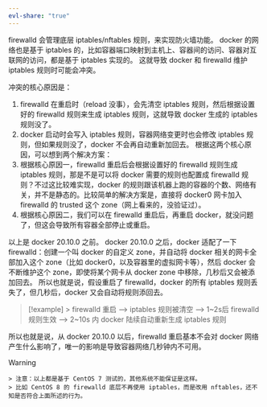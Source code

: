 ```yaml
---
evl-share: "true"
---
```

firewalld 会管理底层 iptables/nftables 规则，来实现防火墙功能。
docker 的网络也是基于 iptables 的，比如容器端口映射到主机上、容器间的访问、容器对互联网的访问，都是基于 iptables 实现的。
这就导致 docker 和 firewalld 维护 iptables 规则时可能会冲突。

冲突的核心原因是：
1. firewalld 在重启时（reload 没事），会先清空 iptables 规则，然后根据设置好的 firewalld 规则来生成 iptables 规则，这就导致 docker 生成的 iptables 规则没了。
2. docker 启动时会写入 iptables 规则，容器网络变更时也会修改 iptables 规则，但如果规则没了，docker 不会再自动重新加回去。
根据这两个核心原因，可以想到两个解决方案：
1. 根据核心原因一，firewalld 重启后会根据设置好的 firewalld 规则生成 iptables 规则，那是不是可以将 docker 需要的规则也配置成 firewalld 规则？不过这比较难实现，docker 的规则跟该机器上跑的容器的个数、网络有关，并不是静态的。比较简单的解决方案是，直接将 docker0 网卡加入 firewalld 的 trusted 这个 zone（网上看来的，没验证过）。
2. 根据核心原因二，我们可以在 firewalld 重启后，再重启 docker，就没问题了，但这会导致所有容器全部停止或重启。

以上是 docker 20.10.0 之前。
docker 20.10.0 之后，docker 适配了一下 firewalld：创建一个叫 docker 的自定义 zone，并自动将 docker 相关的网卡全部加入这个 zone（比如 docker0，以及容器里的虚拟网卡等），然后 docker 会不断维护这个 zone，即使将某个网卡从 docker zone 中移除，几秒后又会被添加回去。
所以也就是说，假设重启了 firewalld，docker 的所有 iptables 规则丢失了，但几秒后，docker 又会自动将规则添回去。

> [!example] 
    > firewalld 重启 --> iptables 规则被清空 --> 1~2s后 firewalld 规则生效 --> 2~10s 内 docker 陆续自动重新生成 iptables 规则

所以也就是说，从 docker 20.10.0 以后，firewalld 重启基本不会对 docker 网络产生什么影响了，唯一的影响是导致容器网络几秒钟内不可用。

> [!warning] 
    > 注意：以上都是基于 CentOS 7 测试的，其他系统不能保证是这样。
    > 比如 CentOS 8 的 firewalld 底层不再使用 iptables，而是改用 nftables，还不知是否符合上面所述的行为。